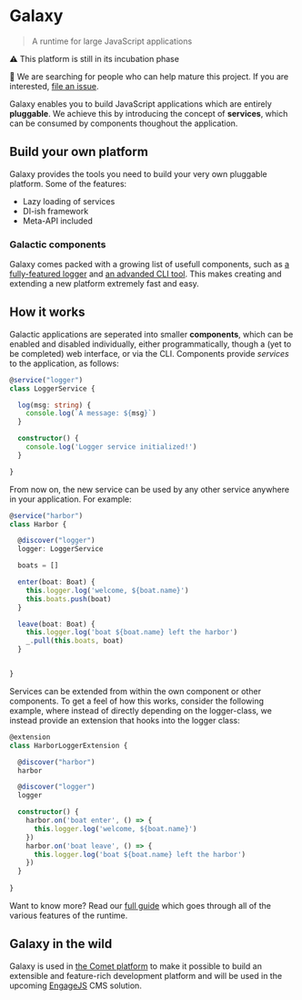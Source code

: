 Galaxy
======

> A runtime for large JavaScript applications

:warning: This platform is still in its incubation phase

:memo: We are searching for people who can help mature this project. If you are interested, [file an issue](https://github.com/GalacticJS/galaxy/issues).

Galaxy enables you to build JavaScript applications which are entirely
**pluggable**. We achieve this by introducing the concept of **services**,
which can be consumed by components thoughout the application.

## Build your own platform

Galaxy provides the tools you need to build your very own pluggable platform. Some of the features:

 - Lazy loading of services
 - DI-ish framework
 - Meta-API included

### Galactic components

Galaxy comes packed with a growing list of usefull components, such as
[a fully-featured logger](http://github.com/GalacticJS/galactic-logger) and
[an advanded CLI tool](http://github.com/GalacticJS/galactic-commands). This makes
creating and extending a new platform extremely fast and easy.

## How it works

Galactic applications are seperated into smaller **components**, which can be
enabled and disabled individually, either programmatically, though a (yet to be
completed) web interface, or via the CLI. Components provide _services_ to the
application, as follows:

```ts
@service("logger")
class LoggerService {

  log(msg: string) {
    console.log(`A message: ${msg}`)
  }

  constructor() {
    console.log('Logger service initialized!')
  }

}
```

From now on, the new service can be used by any other service anywhere in your
application. For example:

```ts
@service("harbor")
class Harbor {

  @discover("logger")
  logger: LoggerService

  boats = []

  enter(boat: Boat) {
    this.logger.log('welcome, ${boat.name}')
    this.boats.push(boat)
  }

  leave(boat: Boat) {
    this.logger.log('boat ${boat.name} left the harbor')
    _.pull(this.boats, boat)
  }


}
```

Services can be extended from within the own component or other components. To
get a feel of how this works, consider the following example, where instead
of directly depending on the logger-class, we instead provide an extension that
hooks into the logger class:

```ts
@extension
class HarborLoggerExtension {

  @discover("harbor")
  harbor

  @discover("logger")
  logger

  constructor() {
    harbor.on('boat enter', () => {
      this.logger.log('welcome, ${boat.name}')
    })
    harbor.on('boat leave', () => {
      this.logger.log('boat ${boat.name} left the harbor')
    })
  }
  
}
```

Want to know more? Read our [full guide](https://github.com/GalacticJS/galaxy/wiki/Services)
which goes through all of the various features of the runtime.

## Galaxy in the wild

Galaxy is used in [the Comet platform](http://github.com/comet-platform/comet-platform)
to make it possible to build an extensible and feature-rich development platform and will
be used in the upcoming [EngageJS](http://github.com/EngageJS) CMS solution.

